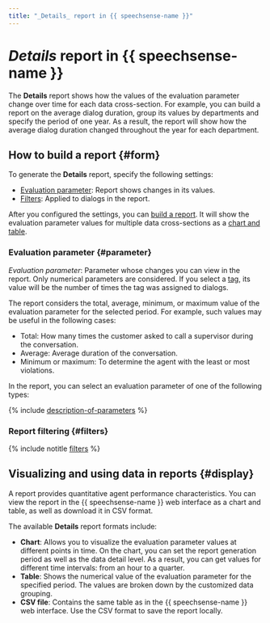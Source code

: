 ```yaml
---
title: "_Details_ report in {{ speechsense-name }}"
---
```


# _Details_ report in {{ speechsense-name }}

The **Details** report shows how the values of the evaluation parameter change over time for each data cross-section. For example, you can build a report on the average dialog duration, group its values by departments and specify the period of one year. As a result, the report will show how the average dialog duration changed throughout the year for each department.

## How to build a report {#form}

To generate the **Details** report, specify the following settings:

* [Evaluation parameter](#parameter): Report shows changes in its values.
* [Filters](#filters): Applied to dialogs in the report.

After you configured the settings, you can [build a report](../../operations/data/manage-reports.md#build-a-details-report). It will show the evaluation parameter values for multiple data cross-sections as a [chart and table](#display).

### Evaluation parameter {#parameter}

_Evaluation parameter_: Parameter whose changes you can view in the report. Only numerical parameters are considered. If you select a [tag](../tags.md), its value will be the number of times the tag was assigned to dialogs.

The report considers the total, average, minimum, or maximum value of the evaluation parameter for the selected period. For example, such values may be useful in the following cases:

* Total: How many times the customer asked to call a supervisor during the conversation.
* Average: Average duration of the conversation.
* Minimum or maximum: To determine the agent with the least or most violations.

In the report, you can select an evaluation parameter of one of the following types:

{% include [description-of-parameters](../../../_includes/speechsense/reports/parameters.md) %}

### Report filtering {#filters}

{% include notitle [filters](../../../_includes/speechsense/reports/filters.md) %}

## Visualizing and using data in reports {#display}

A report provides quantitative agent performance characteristics. You can view the report in the {{ speechsense-name }} web interface as a chart and table, as well as download it in CSV format.

The available **Details** report formats include:

* **Chart**: Allows you to visualize the evaluation parameter values at different points in time. On the chart, you can set the report generation period as well as the data detail level. As a result, you can get values for different time intervals: from an hour to a quarter.
* **Table**: Shows the numerical value of the evaluation parameter for the specified period. The values are broken down by the customized data grouping.
* **CSV file**: Contains the same table as in the {{ speechsense-name }} web interface. Use the CSV format to save the report locally.
